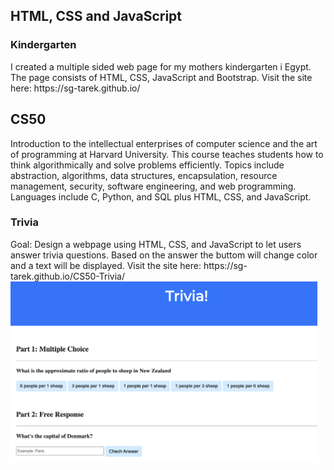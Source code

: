 <h2>HTML, CSS and JavaScript</h2>

<h3>Kindergarten</h3>
I created a multiple sided web page for my mothers kindergarten i Egypt. The page consists of HTML, CSS, JavaScript and Bootstrap. Visit the site here: https://sg-tarek.github.io/

<h2>CS50</h2>
Introduction to the intellectual enterprises of computer science and the art of programming at Harvard University. This course teaches students how to think algorithmically and solve problems efficiently. Topics include abstraction, algorithms, data structures, encapsulation, resource management, security, software engineering, and web programming. Languages include C, Python, and SQL plus HTML, CSS, and JavaScript.

<h3>Trivia</h3>
Goal: Design a webpage using HTML, CSS, and JavaScript to let users answer trivia questions. Based on the answer the buttom will change color and a text will be displayed. Visit the site here: https://sg-tarek.github.io/CS50-Trivia/

<img width="491" alt="Math_for_kids" src="https://github.com/sg-tarek/HTML-CSS-and-JavaScript/blob/main/Trivia/Trivia-page.png">
